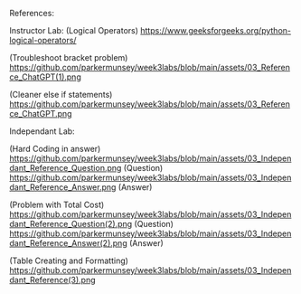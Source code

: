 References: 

Instructor Lab:
(Logical Operators)
https://www.geeksforgeeks.org/python-logical-operators/

(Troubleshoot bracket problem)
https://github.com/parkermunsey/week3labs/blob/main/assets/03_Reference_ChatGPT(1).png

(Cleaner else if statements)
https://github.com/parkermunsey/week3labs/blob/main/assets/03_Reference_ChatGPT.png

Independant Lab: 

(Hard Coding in answer) 
https://github.com/parkermunsey/week3labs/blob/main/assets/03_Independant_Reference_Question.png (Question)
https://github.com/parkermunsey/week3labs/blob/main/assets/03_Independant_Reference_Answer.png (Answer)

(Problem with Total Cost) 
https://github.com/parkermunsey/week3labs/blob/main/assets/03_Independant_Reference_Question(2).png (Question)
https://github.com/parkermunsey/week3labs/blob/main/assets/03_Independant_Reference_Answer(2).png (Answer) 

(Table Creating and Formatting) 
https://github.com/parkermunsey/week3labs/blob/main/assets/03_Independant_Reference(3).png
